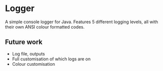 # Logger

A simple console logger for Java. Features 5 different logging levels, all with their own ANSI colour formatted codes.

## Future work

- Log file, outputs
- Full customisation of which logs are on
- Colour customisation
